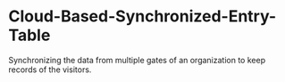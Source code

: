 # Cloud-Based-Synchronized-Entry-Table
Synchronizing the data from multiple gates of an organization to keep records of the visitors.

